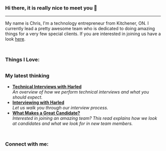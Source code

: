 ### Hi there, it is really nice to meet you 👋

---

My name is Chris, I'm a technology entrepreneur from Kitchener, ON. I currently lead a pretty awesome team who is 
dedicated to doing amazing things for a very few special clients. If you are interested in joining us have a look
[here](https://harled.ca/careers).

<link rel="stylesheet" href="https://cdn.jsdelivr.net/gh/devicons/devicon@v2.15.1/devicon.min.css">
<h3 align="left" style="margin-top: 3rem">Things I Love:</h3>
<p align="left" style="font-size: 2rem;"> 
  <i class="devicon-rails-plain colored"></i>
  <i class="devicon-ruby-plain colored"></i>
  <i class="devicon-html5-plain colored"></i>
  <i class="devicon-git-plain colored" ></i>
  <i class="devicon-digitalocean-plain colored"></i>
  <i class="devicon-css3-plain colored"></i>
  <i class="devicon-linux-plain colored"></i>
  <i class="devicon-docker-plain colored"></i>
</p>

<h3 style="margin-top: 2rem;">My latest thinking</h3>
<ul>
  <li><a href="https://harled.ca/blog/technical_interviews_with_harled"><b> Technical Interviews with Harled</b></a><br/>
    <i>An overview of how we perform technical interviews and what you should expect.</i>
  </li>
  <li>
    <a href="https://harled.ca/blog/interviewing_with_harled"><b> Interviewing with Harled</b></a><br/>
    <i>Let us walk you through our interview process.</i>
  </li>
  <li>
    <a href="https://harled.ca/blog/interviewing_with_harled"><b> What Makes a Great Candidate?</b></a><br/>
    <i>Interested in joining an amazing team? This read explains how we look at candidates and what we look for in new team members.</i>
  </li>
</ul>


<h3 align="left" style="margin-top: 3rem;">Connect with me:</h3>
<p align="left" style="font-size: 2rem;">
  <a href="https://www.linkedin.com/in/christopher-c-young/" target="blank">
    <i class="devicon-linkedin-plain colored"></i>
  </a>
  <a href="https://twitter.com/harledhes" target="blank">
    <i class="devicon-twitter-original colored"></i>
  </a>
</p>